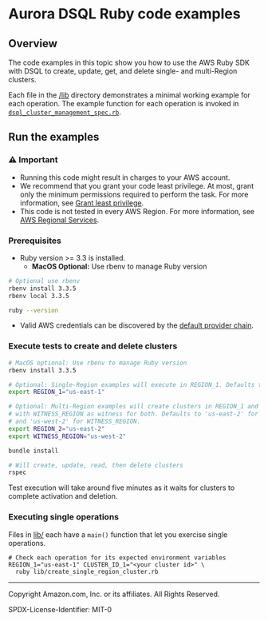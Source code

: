 # Aurora DSQL Ruby code examples

## Overview

The code examples in this topic show you how to use the AWS Ruby SDK with DSQL
to create, update, get, and delete single- and multi-Region clusters.

Each file in the [/lib](lib) directory demonstrates a minimal
working example for each operation. The example function for each operation is invoked
in [`dsql_cluster_management_spec.rb`](spec/dsql_cluster_management_spec.rb).

## Run the examples

### ⚠️ Important

* Running this code might result in charges to your AWS account.
* We recommend that you grant your code least privilege. At most, grant only the
  minimum permissions required to perform the task. For more information, see
  [Grant least privilege](https://docs.aws.amazon.com/IAM/latest/UserGuide/best-practices.html#grant-least-privilege).
* This code is not tested in every AWS Region. For more information, see
  [AWS Regional Services](https://aws.amazon.com/about-aws/global-infrastructure/regional-product-services).

### Prerequisites

- Ruby version >= 3.3 is installed.
  - **MacOS Optional:** Use rbenv to manage Ruby version

```bash
# Optional use rbenv
rbenv install 3.3.5
rbenv local 3.3.5

ruby --version
```

- Valid AWS credentials can be discovered by
  the [default provider chain](https://docs.aws.amazon.com/sdk-for-ruby/v3/developer-guide/credential-providers.html).

### Execute tests to create and delete clusters

```sh
# MacOS optional: Use rbenv to manage Ruby version
rbenv install 3.3.5  

# Optional: Single-Region examples will execute in REGION_1. Defaults to 'us-east-1'.
export REGION_1="us-east-1"

# Optional: Multi-Region examples will create clusters in REGION_1 and REGION_2
# with WITNESS_REGION as witness for both. Defaults to 'us-east-2' for REGION_2
# and 'us-west-2' for WITNESS_REGION.
export REGION_2="us-east-2"
export WITNESS_REGION="us-west-2"

bundle install

# Will create, update, read, then delete clusters
rspec
```

Test execution will take around five minutes as it waits for clusters to complete activation and deletion.

### Executing single operations

Files in [lib/](lib/) each have a `main()` function that let you exercise single operations.

```shell
# Check each operation for its expected environment variables
REGION_1="us-east-1" CLUSTER_ID_1="<your cluster id>" \
  ruby lib/create_single_region_cluster.rb
```

---

Copyright Amazon.com, Inc. or its affiliates. All Rights Reserved.

SPDX-License-Identifier: MIT-0